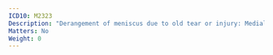 ```yaml
---
ICD10: M2323
Description: "Derangement of meniscus due to old tear or injury: Medial collateral ligament or Other and unspecified medial meniscus"
Matters: No
Weight: 0
---
```


